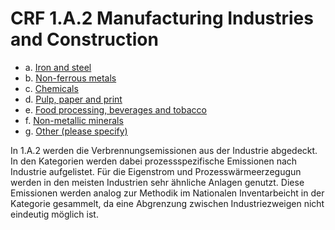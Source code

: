 # CRF 1.A.2 Manufacturing Industries and Construction

* a.  [Iron and steel](CRF1A2a.md)
* b.  [Non-ferrous metals](CRF1A2b.md)
* c.  [Chemicals](CRF1A2c.md)
* d.  [Pulp, paper and print](CRF1A2d.md)
* e.  [Food processing, beverages and tobacco](CRF1A2e.md)
* f.  [Non-metallic minerals](CRF1A2f.md)
* g.  [Other (please specify)](CRF1A2g.md)

In 1.A.2 werden die Verbrennungsemissionen aus der Industrie abgedeckt.
In den Kategorien werden dabei prozessspezifische Emissionen nach Industrie aufgelistet.
Für die Eigenstrom und Prozesswärmeerzegugun werden in den meisten Industrien sehr ähnliche Anlagen genutzt.
Diese Emissionen werden analog zur Methodik im Nationalen Inventarbeicht in der Kategorie gesammelt, da eine Abgrenzung zwischen Industriezweigen nicht eindeutig möglich ist.
